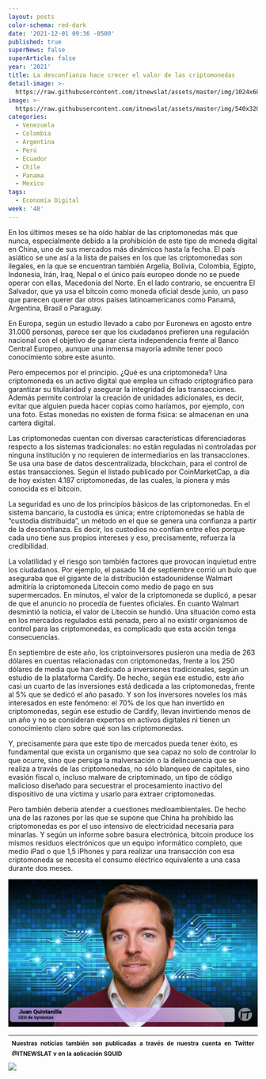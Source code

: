 ```yaml
---
layout: posts
color-schema: red-dark
date: '2021-12-01 09:36 -0500'
published: true
superNews: false
superArticle: false
year: '2021'
title: La desconfianza hace crecer el valor de las criptomonedas
detail-image: >-
  https://raw.githubusercontent.com/itnewslat/assets/master/img/1024x680/Juan-Quintanilla-g.jpg
image: >-
  https://raw.githubusercontent.com/itnewslat/assets/master/img/540x320/Juan-Quintanilla-p.jpg
categories:
  - Venezuela
  - Colombia
  - Argentina
  - Perú
  - Ecuador
  - Chile
  - Panama
  - Mexico
tags:
  - Economía Digital
week: '48'
---
```

En los últimos meses se ha oído hablar de las criptomonedas más que nunca, especialmente debido a la prohibición de este tipo de moneda digital en China, uno de sus mercados más dinámicos hasta la fecha. El país asiático se une así a la lista de países en los que las criptomonedas son ilegales, en la que se encuentran también Argelia, Bolivia, Colombia, Egipto, Indonesia, Irán, Iraq, Nepal o el único país europeo donde no se puede operar con ellas, Macedonia del Norte. En el lado contrario, se encuentra El Salvador, que ya usa el bitcoin como moneda oficial desde junio, un paso que parecen querer dar otros países latinoamericanos como Panamá, Argentina, Brasil o Paraguay.

En Europa, según un estudio llevado a cabo por Euronews en agosto entre 31.000 personas, parece ser que los ciudadanos prefieren una regulación nacional con el objetivo de ganar cierta independencia frente al Banco Central Europeo, aunque una inmensa mayoría admite tener poco conocimiento sobre este asunto.

Pero empecemos por el principio. ¿Qué es una criptomoneda? Una criptomoneda es un activo digital que emplea un cifrado criptográfico para garantizar su titularidad y asegurar la integridad de las transacciones. Además permite controlar la creación de unidades adicionales, es decir, evitar que alguien pueda hacer copias como haríamos, por ejemplo, con una foto. Estas monedas no existen de forma física: se almacenan en una cartera digital.

Las criptomonedas cuentan con diversas características diferenciadoras respecto a los sistemas tradicionales: no están reguladas ni controladas por ninguna institución y no requieren de intermediarios en las transacciones. Se usa una base de datos descentralizada, blockchain, para el control de estas transacciones. Según el listado publicado por CoinMarketCap, a día de hoy existen 4.187 criptomonedas, de las cuales, la pionera y más conocida es el bitcoin.

La seguridad es uno de los principios básicos de las criptomonedas. En el sistema bancario, la custodia es única; entre criptomonedas se habla de “custodia distribuida”, un método en el que se genera una confianza a partir de la desconfianza. Es decir, los custodios no confían entre ellos porque cada uno tiene sus propios intereses y eso, precisamente, refuerza la credibilidad.

La volatilidad y el riesgo son también factores que provocan inquietud entre los ciudadanos. Por ejemplo, el pasado 14 de septiembre corrió un bulo que aseguraba que el gigante de la distribución estadounidense Walmart admitiría la criptomoneda Litecoin como medio de pago en sus supermercados. En minutos, el valor de la criptomoneda se duplicó, a pesar de que el anuncio no procedía de fuentes oficiales. En cuanto Walmart desmintió la noticia, el valor de Litecoin se hundió. Una situación como esta en los mercados regulados está penada, pero al no existir organismos de control para las criptomonedas, es complicado que esta acción tenga consecuencias.

En septiembre de este año, los criptoinversores pusieron una media de 263 dólares en cuentas relacionadas con criptomonedas, frente a los 250 dólares de media que han dedicado a inversiones tradicionales, según un estudio de la plataforma Cardify. De hecho, según ese estudio, este año casi un cuarto de las inversiones está dedicada a las criptomonedas, frente al 5% que se dedicó el año pasado. Y son los inversores noveles los más interesados en este fenómeno: el 70% de los que han invertido en criptomonedas, según ese estudio de Cardify, llevan invirtiendo menos de un año y no se consideran expertos en activos digitales ni tienen un conocimiento claro sobre qué son las criptomonedas.

Y, precisamente para que este tipo de mercados pueda tener éxito, es fundamental que exista un organismo que sea capaz no solo de controlar lo que ocurre, sino que persiga la malversación o la delincuencia que se realiza a través de las criptomonedas, no sólo blanqueo de capitales, sino evasión fiscal o, incluso malware de criptominado, un tipo de código malicioso diseñado para secuestrar el procesamiento inactivo del dispositivo de una víctima y usarlo para extraer criptomonedas.

Pero también debería atender a cuestiones medioambientales. De hecho una de las razones por las que se supone que China ha prohibido las criptomonedas es por el uso intensivo de electricidad necesaria para minarlas. Y según un informe sobre basura electrónica, bitcoin produce los mismos residuos electrónicos que un equipo informático completo, que medio iPad o que 1,5 iPhones y para realizar una transacción con esa criptomoneda se necesita el consumo eléctrico equivalente a una casa durante dos meses.


![](https://raw.githubusercontent.com/itnewslat/assets/master/img/540x320/Juan-Quintanilla-p.jpg)

<table style="height: 42px;" width="569">
<tbody>
<tr>
<td style="text-align: justify;"><sub><strong>Nuestras noticias también son publicadas a través de nuestra cuenta en Twitter <a href="https://twitter.com/itnewslat?lang=es">@ITNEWSLAT</a> y en la aplicación <a href="https://squidapp.co/en/">SQUID</a></strong></sub></td>
</tr>
</tbody>
</table>

<img src="https://tracker.metricool.com/c3po.jpg?hash=56f88a41e39ab42c063cc51676587a04"/>